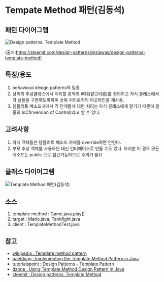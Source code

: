 # Tempate Method 패턴(김동석)

## 패턴 다이어그램

![Design patterns: Template Method](https://steemitimages.com/DQmRbBeqNZykcGGhvat7hHyfZhqFu3ypgGm19L6FkuvbFCG/templatemethod.png "Design patterns: Template Method")

(출처:https://steemit.com/design-patterns/@slawas/design-patterns-template-method)

## 특징/용도
1. behavioral design patterns의 일종
1. 상위의 추상클래스에서 처리할 로직의 뼈대(알고리즘)를 정의하고 자식 클래스에서 각 살들을 구현하도록하여 상위 처리로직의 아웃라인을 재사용.
1. 템플리트 메소드내에서 각 단게들에 대한 처리는 자식 클래스에게 맡기기 때문에 일종의 IoC(Inversion of Control)라고 할 수 있다.

## 고려사항

1. 자식 객체들은 템플리트 메소드 자체를 override하면 안된다.
1. 부모 추상 객체를 사용하는 대신 인터페이스로 만들 수도 있다. 하지만 이 경우 모든 메소드는 public 으로 접근가능하므로 주의가 필요 

## 클래스 다이어그램

![Template Method 패턴(김동석)](https://www.plantuml.com/plantuml/png/hL9DIyD043sxls8eIDD3cdiLwK6mbq31_e5DTfgitKtAxgHGFq2XDmNnAAXdZmfU_4ir_GzkqrgK1l7WddRdpRptPcQxbhYXGYiOe1uhJWWXKfeBMDmyBsPltlpzykFslfmzjXXBfK1mQJG5ZJf2Ot-6bdMMCPAay0zyANA11bAYiUq4GI8fBQ9sdEiWKWKAEv8wEE4JVeXM9bcV4w79B1lckRj0-NHNpbxBwuVvonNi2gVaDQRkjCEmBKGJchrUH-k6iyruPCdmc21Mt5euuXhXZEsCYqZ968x9o2m1PtRgjTZE9daTbvaaoPKyHQ-rjmrNy-jNjJKePk8Bks1i9Hzo8_EbVhr0BUylT0EUZOOoIUaVATUhMsrkWBRYdkHI06r1RcQki9hf_hdlhzhxzjxuOwo6r_SFgdqmrdLEt3_y1000 "Template Method 패턴(김동석)")

## 소스
1. template method : Game.java.play()
1. target : Mario.java, Tankfight.java 
1. client : TemplateMethodTest.java

## 참고

* [wikipedia : Template method pattern](https://en.wikipedia.org/wiki/Template_method_pattern)
* [baeldung : Implementing the Template Method Pattern in Java](https://www.baeldung.com/java-template-method-pattern)
* [tutorialspoint : Design Patterns - Template Pattern](https://www.tutorialspoint.com/design_pattern/template_pattern.htm)
* [dzone : Using Template Method Design Pattern In Java](https://dzone.com/articles/using-template-method-design-pattern-in-java)
* [steemit : Design patterns: Template Method](https://steemit.com/design-patterns/@slawas/design-patterns-template-method)
